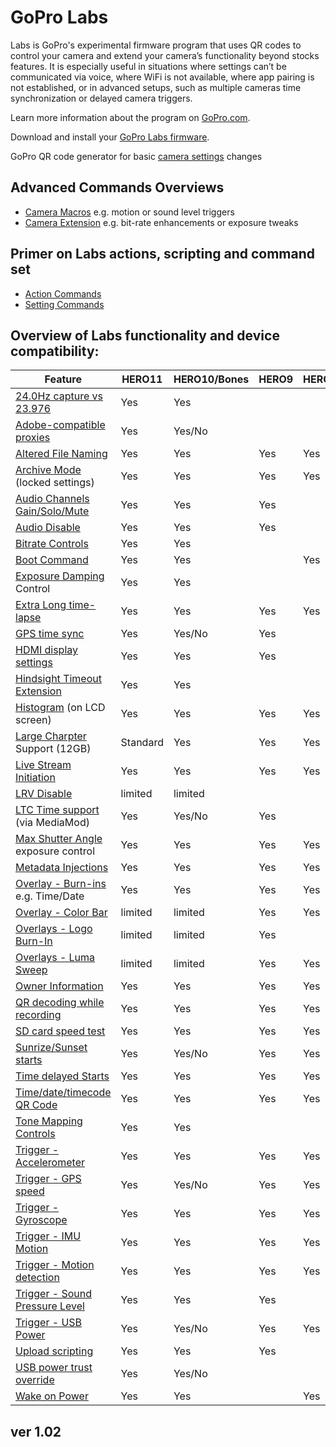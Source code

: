 # GoPro Labs

Labs is GoPro's experimental firmware program that uses QR codes to control your camera and extend your camera’s functionality beyond stocks features. It is especially useful in situations where settings can’t be communicated via voice, where WiFi is not available, where app pairing is not established, or in advanced setups, such as multiple cameras time synchronization or delayed camera triggers.

Learn more information about the program on [GoPro.com](http://www.gopro.com/labs).

Download and install your [GoPro Labs firmware](https://community.gopro.com/s/article/GoPro-Labs).

GoPro QR code generator for basic [camera settings](control/custom) changes

## Advanced Commands Overviews

- [Camera Macros](control) e.g. motion or sound level triggers
- [Camera Extension](control/extensions) e.g. bit-rate enhancements or exposure tweaks

## Primer on Labs actions, scripting and command set

- [Action Commands](control/actions)
- [Setting Commands](control/settings)

## Overview of Labs functionality and device compatibility: 

| Feature                                               | HERO11  | HERO10/Bones  | HERO9 | HERO8 | HERO7 | MAX |
|-------------------------------------------------------|---------|---------|-------|-------|-------|-----|
| [24.0Hz capture vs 23.976](control/extensions)        | Yes     | Yes     |       |       |       |     |
| [Adobe-compatible proxies](control/proxies)           | Yes     | Yes/No  |       |       |       |     |
| [Altered File Naming](control/basename)               | Yes     | Yes     | Yes   | Yes   | Yes   | Yes |
| [Archive Mode](control/archive) (locked settings)     | Yes     | Yes     | Yes   | Yes   | Yes   | Yes |
| [Audio Channels Gain/Solo/Mute](control/extensions)   | Yes     | Yes     | Yes   |       |       |     |
| [Audio Disable](control/extensions)                   | Yes     | Yes     | Yes   |       |       |     |
| [Bitrate Controls](control/extensions)                | Yes     | Yes     |       |       |       |     |
| [Boot Command](control/extensions)                    | Yes     | Yes     |       | Yes   |       |     |
| [Exposure Damping](control/extensions) Control        | Yes     | Yes     |       |       |       |     |
| [Extra Long time-lapse](control/longtimelapse)        | Yes     | Yes     | Yes   | Yes   | Yes   | Yes |
| [GPS time sync](control/gpssync)                      | Yes     | Yes/No  | Yes   |       |       |     |
| [HDMI display settings](control/extensions)           | Yes     | Yes     | Yes   |       |       |     |
| [Hindsight Timeout Extension](control/extensions)     | Yes     | Yes     |       |       |       |     |
| [Histogram](control/extensions) (on LCD screen)       | Yes     | Yes     | Yes   | Yes   |       |     |
| [Large Charpter](control/chapters) Support (12GB)     | Standard| Yes     | Yes   | Yes   |       | Yes |
| [Live Stream Initiation](control/rtmp)                | Yes     | Yes     | Yes   | Yes   |       |     |
| [LRV Disable](control/extensions)                     | limited | limited |       |       |       |     |
| [LTC Time support](control/ltc) (via MediaMod)        | Yes     | Yes/No  | Yes   |       |       |     |
| [Max Shutter Angle](control/maxshut) exposure control | Yes     | Yes     | Yes   | Yes   | Yes   | Yes |
| [Metadata Injections](control/extensions)             | Yes     | Yes     | Yes   | Yes   | Yes   | Yes |
| [Overlay - Burn-ins](control/overlays) e.g. Time/Date | Yes     | Yes     | Yes   | Yes   |       |     |
| [Overlay - Color Bar](control/extensions)             | limited | limited | Yes   | Yes   |       |     |
| [Overlays - Logo Burn-In](control/logo)               | limited | limited | Yes   |       |       |     |
| [Overlays - Luma Sweep](control/extensions)           | limited | limited | Yes   | Yes   |       |     |
| [Owner Information](control/owner)                    | Yes     | Yes     | Yes   | Yes   | Yes   | Yes |
| [QR decoding while recording](control/extensions)     | Yes     | Yes     | Yes   | Yes   | Yes   | Yes |
| [SD card speed test](control/extensions)              | Yes     | Yes     | Yes   | Yes   |       |     |
| [Sunrize/Sunset starts](control/solartimelapse)       | Yes     | Yes/No  | Yes   | Yes   | Yes   | Yes |
| [Time delayed Starts](control/custom)                 | Yes     | Yes     | Yes   | Yes   | Yes   | Yes |
| [Time/date/timecode QR Code](control/precisiontime)   | Yes     | Yes     | Yes   | Yes   | Yes   | Yes |
| [Tone Mapping Controls](control/extensions)           | Yes     | Yes     |       |       |       |     |
| [Trigger - Accelerometer](control/imutrigger)         | Yes     | Yes     | Yes   | Yes   | Yes   | Yes |
| [Trigger - GPS speed](control/speedtrigger)           | Yes     | Yes/No  | Yes   | Yes   | Yes   | Yes |
| [Trigger - Gyroscope](control/imutrigger)             | Yes     | Yes     | Yes   | Yes   | Yes   | Yes |
| [Trigger - IMU Motion](control/imutrigger)            | Yes     | Yes     | Yes   | Yes   | Yes   | Yes |
| [Trigger - Motion detection](control/motion)          | Yes     | Yes     | Yes   | Yes   | Yes   | Yes |
| [Trigger - Sound Pressure Level](control/spltrigger)  | Yes     | Yes     | Yes   |       |       |     |
| [Trigger - USB Power](control/usb)                    | Yes     | Yes/No  | Yes   | Yes   |       | Yes |
| [Upload scripting](control/dailytl)                   | Yes     | Yes     | Yes   |       |       |     |
| [USB power trust override](control/extensions)        | Yes     | Yes/No  |       |       |       |     |
| [Wake on Power](control/extensions)                   | Yes     | Yes     |       | Yes   |       |     |

## ver 1.02
